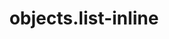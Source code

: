 ---
layout: documentation-single
title: objects.list-inline
section: objects
package: objects.list-inline
---